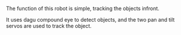The function of this robot is simple, tracking the objects infront.

It uses dagu compound eye to detect objects, and the two pan and tilt servos are used to track the object.
